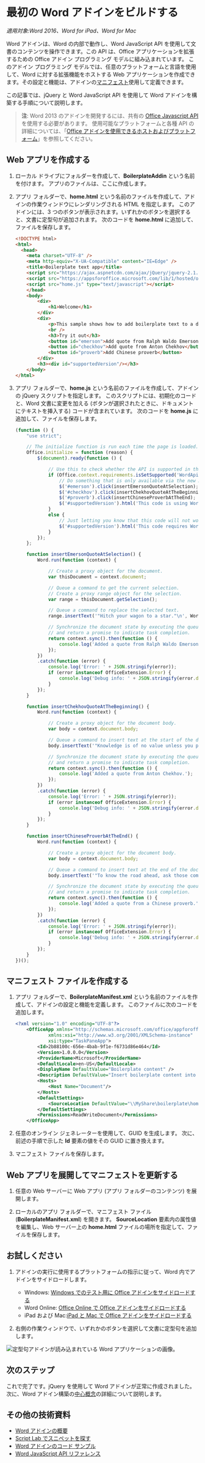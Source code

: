 # <a name="build-your-first-word-add-in"></a>最初の Word アドインをビルドする

_適用対象:Word 2016、Word for iPad、Word for Mac_

Word アドインは、Word の内部で動作し、Word JavaScript API を使用して文書のコンテンツを操作できます。この API は、Office アプリケーションを拡張するための Office アドイン プログラミング モデルに組み込まれています。 このアドイン プログラミング モデルでは、任意のプラットフォームと言語を使用して、Word に対する拡張機能をホストする Web アプリケーションを作成できます。その設定と機能は、アドインの[マニフェスト](../overview/add-in-manifests.md)使用して定義できます。

この記事では、jQuery と Word JavaScript API を使用して Word アドインを構築する手順について説明します。 

> **注**: Word 2013 のアドインを開発するには、共有の [Office Javascript API]( https://dev.office.com/docs/add-ins/word/word-add-ins-programming-overview#javascript-apis-for-word) を使用する必要があります。 使用可能なプラットフォームと各種 API の詳細については、「[Office アドインを使用できるホストおよびプラットフォーム](https://dev.office.com/add-in-availability)」を参照してください。 

## <a name="create-the-web-app"></a>Web アプリを作成する 

1. ローカル ドライブにフォルダーを作成して、**BoilerplateAddin** という名前を付けます。 アプリのファイルは、ここに作成します。

2. アプリ フォルダーで、**home.html** という名前のファイルを作成して、アドインの作業ウィンドウにレンダリングされる HTML を指定します。 このアドインには、3 つのボタンが表示されます。いずれかのボタンを選択すると、文書に定型句が追加されます。 次のコードを **home.html** に追加して、ファイルを保存します。

    ```html
    <!DOCTYPE html>
    <html>
      <head>
        <meta charset="UTF-8" />
        <meta http-equiv="X-UA-Compatible" content="IE=Edge" />
        <title>Boilerplate text app</title>
        <script src="https://ajax.aspnetcdn.com/ajax/jQuery/jquery-2.1.4.min.js"></script>
        <script src="https://appsforoffice.microsoft.com/lib/1/hosted/office.js" type="text/javascript"></script>
        <script src="home.js" type="text/javascript"></script>
        </head>
        <body>
            <div>
                <h1>Welcome</h1>
            </div>
            <div>
                <p>This sample shows how to add boilerplate text to a document by using the Word JavaScript API.</p>
                <br />
                <h3>Try it out</h3>
                <button id="emerson">Add quote from Ralph Waldo Emerson</button>
                <button id="checkhov">Add quote from Anton Chekhov</button>
                <button id="proverb">Add Chinese proverb</button>
            </div>
            <h3><div id="supportedVersion"/></h3>
        </body>
    </html>
    ```

3. アプリ フォルダーで、**home.js** という名前のファイルを作成して、アドインの jQuery スクリプトを指定します。 このスクリプトには、初期化のコードと、Word 文書に変更を加える (ボタンが選択されたときに、ドキュメントにテキストを挿入する) コードが含まれています。 次のコードを **home.js** に追加して、ファイルを保存します。

    ```javascript
    (function () {
        "use strict";

        // The initialize function is run each time the page is loaded.
        Office.initialize = function (reason) {
            $(document).ready(function () {

                // Use this to check whether the API is supported in the Word client.
                if (Office.context.requirements.isSetSupported('WordApi', 1.1)) {
                    // Do something that is only available via the new APIs
                    $('#emerson').click(insertEmersonQuoteAtSelection);
                    $('#checkhov').click(insertChekhovQuoteAtTheBeginning);
                    $('#proverb').click(insertChineseProverbAtTheEnd);
                    $('#supportedVersion').html('This code is using Word 2016 or greater.');
                }
                else {
                    // Just letting you know that this code will not work with your version of Word.
                    $('#supportedVersion').html('This code requires Word 2016 or greater.');
                }
            });
        };

        function insertEmersonQuoteAtSelection() {
            Word.run(function (context) {

                // Create a proxy object for the document.
                var thisDocument = context.document;

                // Queue a command to get the current selection.
                // Create a proxy range object for the selection.
                var range = thisDocument.getSelection();

                // Queue a command to replace the selected text.
                range.insertText('"Hitch your wagon to a star."\n', Word.InsertLocation.replace);

                // Synchronize the document state by executing the queued commands,
                // and return a promise to indicate task completion.
                return context.sync().then(function () {
                    console.log('Added a quote from Ralph Waldo Emerson.');
                });
            })
            .catch(function (error) {
                console.log('Error: ' + JSON.stringify(error));
                if (error instanceof OfficeExtension.Error) {
                    console.log('Debug info: ' + JSON.stringify(error.debugInfo));
                }
            });
        }

        function insertChekhovQuoteAtTheBeginning() {
            Word.run(function (context) {

                // Create a proxy object for the document body.
                var body = context.document.body;

                // Queue a command to insert text at the start of the document body.
                body.insertText('"Knowledge is of no value unless you put it into practice."\n', Word.InsertLocation.start);

                // Synchronize the document state by executing the queued commands,
                // and return a promise to indicate task completion.
                return context.sync().then(function () {
                    console.log('Added a quote from Anton Chekhov.');
                });
            })
            .catch(function (error) {
                console.log('Error: ' + JSON.stringify(error));
                if (error instanceof OfficeExtension.Error) {
                    console.log('Debug info: ' + JSON.stringify(error.debugInfo));
                }
            });
        }

        function insertChineseProverbAtTheEnd() {
            Word.run(function (context) {

                // Create a proxy object for the document body.
                var body = context.document.body;

                // Queue a command to insert text at the end of the document body.
                body.insertText('"To know the road ahead, ask those coming back."\n', Word.InsertLocation.end);

                // Synchronize the document state by executing the queued commands,
                // and return a promise to indicate task completion.
                return context.sync().then(function () {
                    console.log('Added a quote from a Chinese proverb.');
                });
            })
            .catch(function (error) {
                console.log('Error: ' + JSON.stringify(error));
                if (error instanceof OfficeExtension.Error) {
                    console.log('Debug info: ' + JSON.stringify(error.debugInfo));
                }
            });
        }
    })();
    ```

## <a name="create-the-manifest-file"></a>マニフェスト ファイルを作成する

1. アプリ フォルダーで、**BoilerplateManifest.xml** という名前のファイルを作成して、アドインの設定と機能を定義します。 このファイルに次のコードを追加します。 

    ```xml
    <?xml version="1.0" encoding="UTF-8"?>
        <OfficeApp xmlns="http://schemas.microsoft.com/office/appforoffice/1.1"
                xmlns:xsi="http://www.w3.org/2001/XMLSchema-instance"
                xsi:type="TaskPaneApp">
            <Id>2b88100c-656e-4bab-9f1e-f6731d86e464</Id>
            <Version>1.0.0.0</Version>
            <ProviderName>Microsoft</ProviderName>
            <DefaultLocale>en-US</DefaultLocale>
            <DisplayName DefaultValue="Boilerplate content" />
            <Description DefaultValue="Insert boilerplate content into a Word document." />
            <Hosts>
                <Host Name="Document"/>
            </Hosts>
            <DefaultSettings>
                <SourceLocation DefaultValue="\\MyShare\boilerplate\home.html" />
            </DefaultSettings>
            <Permissions>ReadWriteDocument</Permissions>
        </OfficeApp>
    ```

2. 任意のオンライン ジェネレーターを使用して、GUID を生成します。 次に、前述の手順で示した **Id** 要素の値をその GUID に置き換えます。

3. マニフェスト ファイルを保存します。

## <a name="deploy-the-web-app-and-update-the-manifest"></a>Web アプリを展開してマニフェストを更新する

1. 任意の Web サーバーに Web アプリ (アプリ フォルダーのコンテンツ) を展開します。

2. ローカルのアプリ フォルダーで、マニフェスト ファイル (**BoilerplateManifest.xml**) を開きます。 **SourceLocation** 要素内の属性値を編集し、Web サーバー上の **home.html** ファイルの場所を指定して、ファイルを保存します。

## <a name="try-it-out"></a>お試しください

1. アドインの実行に使用するプラットフォームの指示に従って、Word 内でアドインをサイドロードします。

    - Windows: [Windows でのテスト用に Office アドインをサイドロードする](../testing/create-a-network-shared-folder-catalog-for-task-pane-and-content-add-ins.md)
    - Word Online: [Office Online で Office アドインをサイドロードする](../testing/sideload-office-add-ins-for-testing.md#sideload-an-office-add-in-on-office-online)
    - iPad および Mac:[iPad と Mac で Office アドインをサイドロードする](../testing/sideload-an-office-add-in-on-ipad-and-mac.md)

2. 右側の作業ウィンドウで、いずれかのボタンを選択して文書に定型句を追加します。

![定型句アドインが読み込まれている Word アプリケーションの画像。](../images/boilerplateAddin.png)

## <a name="next-steps"></a>次のステップ

これで完了です。jQuery を使用して Word アドインが正常に作成されました。 次に、Word アドイン構築の[中心概念](word-add-ins-programming-overview.md)の詳細について説明します。

## <a name="additional-resources"></a>その他の技術資料

* [Word アドインの概要](word-add-ins-programming-overview.md)
* [Script Lab でスニペットを探す](https://store.office.com/en-001/app.aspx?assetid=WA104380862&ui=en-US&rs=en-001&ad=US&appredirect=false)
* [Word アドインのコード サンプル](http://dev.office.com/code-samples#?filters=word,office%20add-ins)
* [Word JavaScript API リファレンス](http://dev.office.com/reference/add-ins/word/word-add-ins-reference-overview)